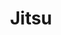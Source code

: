 ---
codehost: https://github.com/https://github.com/jitsucom/jitsu
logohandle: jitsu
sort: jitsu
title: Jitsu
twitter: https://x.com/jitsucom
website: https://jitsu.com/
---